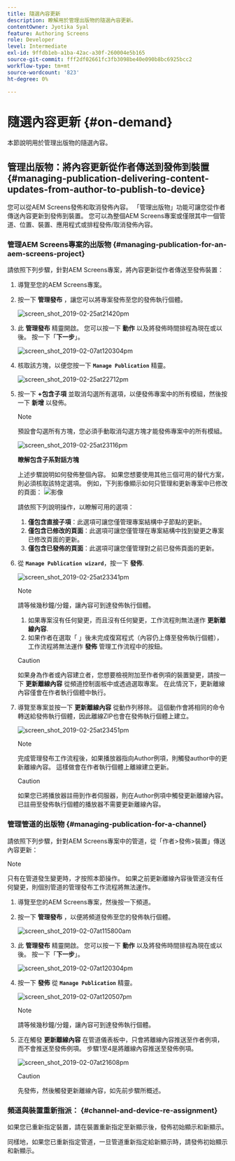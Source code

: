```yaml
---
title: 隨選內容更新
description: 瞭解用於管理出版物的隨選內容更新。
contentOwner: Jyotika Syal
feature: Authoring Screens
role: Developer
level: Intermediate
exl-id: 9ffdb1eb-a1ba-42ac-a30f-260004e5b165
source-git-commit: fff2df02661fc3fb3098be40e090b8bc6925bcc2
workflow-type: tm+mt
source-wordcount: '823'
ht-degree: 0%

---
```


# 隨選內容更新 {#on-demand}

本節說明用於管理出版物的隨選內容。

## 管理出版物：將內容更新從作者傳送到發佈到裝置 {#managing-publication-delivering-content-updates-from-author-to-publish-to-device}

您可以從AEM Screens發佈和取消發佈內容。 「管理出版物」功能可讓您從作者傳送內容更新到發佈到裝置。 您可以為整個AEM Screens專案或僅限其中一個管道、位置、裝置、應用程式或排程發佈/取消發佈內容。

### 管理AEM Screens專案的出版物 {#managing-publication-for-an-aem-screens-project}

請依照下列步驟，針對AEM Screens專案，將內容更新從作者傳送至發佈裝置：

1. 導覽至您的AEM Screens專案。
1. 按一下 **管理發布** ，讓您可以將專案發佈至您的發佈執行個體。

   ![screen_shot_2019-02-25at21420pm](assets/screen_shot_2019-02-25at21420pm.png)

1. 此 **管理發布** 精靈開啟。 您可以按一下 **動作** 以及將發佈時間排程為現在或以後。 按一下「**下一步**」。

   ![screen_shot_2019-02-07at120304pm](assets/screen_shot_2019-02-07at120304pm.png)

1. 核取該方塊，以便您按一下 **`Manage Publication`** 精靈。

   ![screen_shot_2019-02-25at22712pm](assets/screen_shot_2019-02-25at22712pm.png)

1. 按一下 **+包含子項** 並取消勾選所有選項，以便發佈專案中的所有模組，然後按一下 **新增** 以發佈。

   >[!NOTE]
   >
   >預設會勾選所有方塊，您必須手動取消勾選方塊才能發佈專案中的所有模組。

   ![screen_shot_2019-02-25at23116pm](assets/screen_shot_2019-02-25at23116pm.png)

   **瞭解包含子系對話方塊**

   上述步驟說明如何發佈整個內容。 如果您想要使用其他三個可用的替代方案，則必須核取該特定選項。
例如，下列影像顯示如何只管理和更新專案中已修改的頁面：
   ![影像](assets/author-publish-manage.png)

   請依照下列說明操作，以瞭解可用的選項：

   1. **僅包含直接子項**：此選項可讓您僅管理專案結構中子節點的更新。
   1. **僅包含已修改的頁面**：此選項可讓您僅管理在專案結構中找到變更之專案已修改頁面的更新。
   1. **僅包含已發佈的頁面**：此選項可讓您僅管理對之前已發佈頁面的更新。


1. 從 **`Manage Publication wizard`**，按一下 **發佈**.

   ![screen_shot_2019-02-25at23341pm](assets/screen_shot_2019-02-25at23341pm.png)

   >[!NOTE]
   >
   >請等候幾秒鐘/分鐘，讓內容可到達發佈執行個體。
   >
   >
   >    1. 如果專案沒有任何變更，而且沒有任何變更，工作流程則無法運作 **更新離線內容**.
   >    1. 如果作者在選取「 」後未完成復寫程式（內容仍上傳至發佈執行個體），工作流程將無法運作 **發佈** 管理工作流程中的按鈕。

   >[!CAUTION]
   >如果身為作者或內容建立者，您想要檢視附加至作者例項的裝置變更，請按一下 **更新離線內容** 從頻道控制面板中或透過選取專案。 在此情況下，更新離線內容僅會在作者執行個體中執行。

1. 導覽至專案並按一下 **更新離線內容** 從動作列移除。 這個動作會將相同的命令轉送給發佈執行個體，因此離線ZIP也會在發佈執行個體上建立。

   ![screen_shot_2019-02-25at23451pm](assets/screen_shot_2019-02-25at23451pm.png)


   >[!NOTE]
   >
   >完成管理發布工作流程後，如果播放器指向Author例項，則觸發author中的更新離線內容。 這樣做會在作者執行個體上離線建立更新。

   >[!CAUTION]
   >
   >如果您已將播放器註冊到作者伺服器，則在Author例項中觸發更新離線內容。 已註冊至發佈執行個體的播放器不需要更新離線內容。

### 管理管道的出版物 {#managing-publication-for-a-channel}

請依照下列步驟，針對AEM Screens專案中的管道，從「作者>發佈>裝置」傳送內容更新：

>[!NOTE]
>
>只有在管道發生變更時，才按照本節操作。 如果之前更新離線內容後管道沒有任何變更，則個別管道的管理發布工作流程將無法運作。

1. 導覽至您的AEM Screens專案，然後按一下頻道。
1. 按一下 **管理發布** ，以便將頻道發佈至您的發佈執行個體。

   ![screen_shot_2019-02-07at115800am](assets/screen_shot_2019-02-07at115800am.png)

1. 此 **管理發布** 精靈開啟。 您可以按一下 **動作** 以及將發佈時間排程為現在或以後。 按一下「**下一步**」。

   ![screen_shot_2019-02-07at120304pm](assets/screen_shot_2019-02-07at120304pm.png)

1. 按一下 **發佈** 從 **`Manage Publication`** 精靈。

   ![screen_shot_2019-02-07at120507pm](assets/screen_shot_2019-02-07at120507pm.png)

   >[!NOTE]
   >
   >請等候幾秒鐘/分鐘，讓內容可到達發佈執行個體。

1. 正在觸發 **更新離線內容** 在管道儀表板中，只會將離線內容推送至作者例項，而不會推送至發佈例項。 步驟1至4是將離線內容推送至發佈例項。

   ![screen_shot_2019-02-07at21608pm](assets/screen_shot_2019-02-07at21608pm.png)

   >[!CAUTION]
   >
   >先發佈，然後觸發更新離線內容，如先前步驟所概述。

### 頻道與裝置重新指派： {#channel-and-device-re-assignment}

如果您已重新指定裝置，請在裝置重新指定至新顯示後，發佈初始顯示和新顯示。

同樣地，如果您已重新指定管道，一旦管道重新指定給新顯示時，請發佈初始顯示和新顯示。
